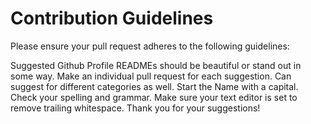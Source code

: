 # Contribution Guidelines

Please ensure your pull request adheres to the following guidelines:

Suggested Github Profile READMEs should be beautiful or stand out in some way.
Make an individual pull request for each suggestion.
Can suggest for different categories as well.
Start the Name with a capital.
Check your spelling and grammar.
Make sure your text editor is set to remove trailing whitespace.
Thank you for your suggestions!
